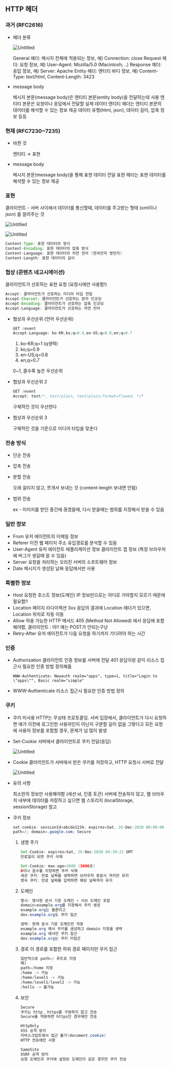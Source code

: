 ## HTTP 헤더

### 과거 (RFC2616)

- 헤더 분류
    
    ![Untitled](https://prod-files-secure.s3.us-west-2.amazonaws.com/9ff247f1-462b-4ee2-bf5a-612082eb8f80/411f8c06-1288-4a70-b383-43c309da61a0/Untitled.png)
    
    General 헤더: 메시지 전체에 적용되는 정보, 예) Connection: close
    Request 헤더: 요청 정보, 예) User-Agent: Mozilla/5.0 (Macintosh; ..)
    Response 헤더: 응답 정보, 예) Server: Apache
    Entity 헤더: 엔티티 바디 정보, 예) Content-Type: text/html, Content-Length: 3423
    
- message body
    
    메시지 본문(message body)은 엔티티 본문(entity body)을 전달하는데 사용
    엔티티 본문은 요청이나 응답에서 전달할 실제 데이터
    엔티티 헤더는 엔티티 본문의 데이터를 해석할 수 있는 정보 제공
    데이터 유형(html, json), 데이터 길이, 압축 정보 등등
    

### 현재 (RFC7230~7235)

- 바뀐 것
    
    엔티티 → 표현 
    
- message body
    
    메시지 본문(message body)을 통해 표현 데이터 전달
    표현 헤더는 표현 데이터를 해석할 수 있는 정보 제공
    

### 표현

클라이언트 - 서버 사이에서 데이터를 통신할때, 데이터를 주고받는 형태 (xml이나 json) 를 알려주는 것 

![Untitled](https://prod-files-secure.s3.us-west-2.amazonaws.com/9ff247f1-462b-4ee2-bf5a-612082eb8f80/33fa2a98-4286-4943-8aa4-682b988ccdce/Untitled.png)

![Untitled](https://prod-files-secure.s3.us-west-2.amazonaws.com/9ff247f1-462b-4ee2-bf5a-612082eb8f80/1b280c15-159d-4228-ab4a-89dcc92a0268/Untitled.png)

```java
Content-Type: 표현 데이터의 형식
Content-Encoding: 표현 데이터의 압축 방식
Content-Language: 표현 데이터의 자연 언어 (한국언지 영언지)
Content-Length: 표현 데이터의 길이
```

### 협상 (콘텐츠 네고시에이션)

클라이언트가 선호하는 표현 요청 (요청시에만 사용함!)

```java
Accept: 클라이언트가 선호하는 미디어 타입 전달
Accept-Charset: 클라이언트가 선호하는 문자 인코딩
Accept-Encoding: 클라이언트가 선호하는 압축 인코딩
Accept-Language: 클라이언트가 선호하는 자연 언어
```

- 협상과 우선순위 (언어 우선순위)
    
    ```java
    GET /event 
    Accept-Language: ko-KR,ko;q=0.9,en-US;q=0.8,en;q=0.7
    ```
    
    1. ko-KR;q=1 (q생략)
    2. ko;q=0.9
    3. en-US;q=0.8
    4. en;q=0.7
    
    0~1, 클수록 높은 우선순위
    
- 협상과 우선순위 2
    
    ```java
    GET /event 
    Accept: text/*, text/plain, text/plain;format=flowed, */*
    ```
    
    구체적인 것이 우선한다
    
- 협상과 우선순위 3
    
    구체적인 것을 기준으로 미디어 타입을 맞춘다
    

### 전송 방식

- 단순 전송
- 압축 전송
- 분할 전송
    
    오래 걸리지 않고, 쪼개서 보내는 것 (content-length 보내면 안됨)
    
- 범위 전송
    
    ex - 이미지를 받던 중간에 끊겼을때, 다시 받을때는 범위를 지정해서 받을 수 있음
    

### 일반 정보

- From
유저 에이전트의 이메일 정보
- Referer
이전 웹 페이지 주소
유입경로를 분석할 수 있음
- User-Agent
유저 에이전트 애플리케이션 정보
클라이언트 앱 정보 (특정 브라우저에 버그가 생길때 알 수 있음)
- Server
요청을 처리하는 오리진 서버의 소프트웨어 정보
- Date
메시지가 생성된 날짜
응답에서만 사용

### 특별한 정보

- Host
요청한 호스트 정보(도메인)
IP 정보만으로는 어디로 가야할지 모르기 때문에 필요함!!
- Location
페이지 리다이렉션
3xx 응답의 결과에 Location 헤더가 있으면, Location 위치로 자동 이동
- Allow
허용 가능한 HTTP 메서드
405 (Method Not Allowed) 에서 응답에 포함해야함,
클라이언트 : 아!! 얘는 POST가 안되는구낭
- Retry-After
유저 에이전트가 다음 요청을 하기까지 기다려야 하는 시간

### 인증

- Authorization
클라이언트 인증 정보를 서버에 전달
401 응답이랑 같이 리소스 접근시 필요한 인증 방법 정의해줌
    
    `WWW-Authenticate: Newauth realm="apps", type=1, title="Login to \"apps\"", Basic realm="simple"`
    
- WWW-Authenticate
리소스 접근시 필요한 인증 방법 정의

### 쿠키

- 쿠키 미사용
HTTP는 무상태 프로토콜임. 
서버 입장에서, 클라이언트가 다시 요청하면 얘가 이전에 로그인한 사용자인지 아닌지 구분할 길이 없음
그렇다고 모든 요청에 사용자 정보를 포함할 경우, 문제가 넘 많이 발생
- Set-Cookie
서버에서 클라이언트로 쿠키 전달(응답)
    
    ![Untitled](https://prod-files-secure.s3.us-west-2.amazonaws.com/9ff247f1-462b-4ee2-bf5a-612082eb8f80/21f78b2a-4281-48da-b3b3-76797e49aa68/Untitled.png)
    
- Cookie
클라이언트가 서버에서 받은 쿠키를 저장하고, HTTP 요청시 서버로 전달
    
    ![Untitled](https://prod-files-secure.s3.us-west-2.amazonaws.com/9ff247f1-462b-4ee2-bf5a-612082eb8f80/34d5b161-9a26-4535-a24b-f6a751713cca/Untitled.png)
    
- 유의 사항
    
    최소한의 정보만 사용해야함 (세션 id, 인증 토큰)
    서버에 전송하지 않고, 웹 브라우저 내부에 데이터를 저장하고 싶으면 웹 스토리지 (localStorage, sessionStorage) 참고
    
- 쿠키 정보
    
    ```java
    set-cookie: sessionId=abcde1234; expires=Sat, 26-Dec-2020 00:00:00 GMT; 
    path=/; domain=.google.com; Secure
    ```
    
    1. 생명 주기 
        
        ```java
        Set-Cookie: expires=Sat, 26-Dec-2020 04:39:21 GMT
        만료일이 되면 쿠키 삭제
        
        Set-Cookie: max-age=3600 (3600초)
        0이나 음수를 지정하면 쿠키 삭제
        세션 쿠키: 만료 날짜를 생략하면 브라우저 종료시 까지만 유지
        영속 쿠키: 만료 날짜를 입력하면 해당 날짜까지 유지
        ```
        
    2. 도메인 
        
        ```java
        명시: 명시한 문서 기준 도메인 + 서브 도메인 포함
        domain=example.org를 지정해서 쿠키 생성
        example.org는 물론이고
        dev.example.org도 쿠키 접근
        
        생략: 현재 문서 기준 도메인만 적용
        example.org 에서 쿠키를 생성하고 domain 지정을 생략
        example.org 에서만 쿠키 접근
        dev.example.org는 쿠키 미접근
        ```
        
    3. 경로 
    이 경로를 포함한 하위 경로 페이지만 쿠키 접근
        
        ```java
        일반적으로 path=/ 루트로 지정
        예)
        path=/home 지정
        /home -> 가능
        /home/level1 -> 가능
        /home/level1/level2 -> 가능
        /hello -> 불가능
        ```
        
    4. 보안 
        
        ```java
        Secure
        쿠키는 http, https를 구분하지 않고 전송
        Secure를 적용하면 https인 경우에만 전송
        
        HttpOnly
        XSS 공격 방지
        자바스크립트에서 접근 불가(document.cookie)
        HTTP 전송에만 사용
        
        SameSite
        XSRF 공격 방지
        요청 도메인과 쿠키에 설정된 도메인이 같은 경우만 쿠키 전송
        ```